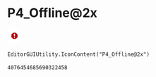 # P4_Offline@2x
![](/img/P4_Offline@2x.png)

``` CSharp
EditorGUIUtility.IconContent("P4_Offline@2x")
```
```
4076454685690322458
```
